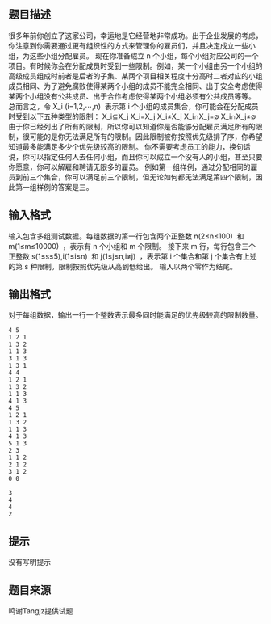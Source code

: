


## 题目描述
很多年前你创立了这家公司，幸运地是它经营地非常成功。出于企业发展的考虑，你注意到你需要通过更有组织性的方式来管理你的雇员们，并且决定成立一些小组，为这些小组分配雇员。
现在你准备成立 n 个小组，每个小组对应公司的一个项目。有时候你会在分配成员时受到一些限制。例如，某一个小组由另一个小组的高级成员组成时前者是后者的子集、某两个项目相关程度十分高时二者对应的小组成员相同、为了避免腐败使得某两个小组的成员不能完全相同、出于安全考虑使得某两个小组没有公共成员、出于合作考虑使得某两个小组必须有公共成员等等。
总而言之，令 X_i (i=1,2,⋯,n)  表示第 i 个小组的成员集合，你可能会在分配成员时受到以下五种类型的限制：
X_i⊆X_j
X_i=X_j
X_i≠X_j
X_i∩X_j=∅
X_i∩X_j≠∅
由于你已经列出了所有的限制，所以你可以知道你是否能够分配雇员满足所有的限制，很可能的是你无法满足所有的限制。因此限制被你按照优先级排了序，你希望知道最多能满足多少个优先级较高的限制。
你不需要考虑员工的能力，换句话说，你可以指定任何人去任何小组，而且你可以成立一个没有人的小组，甚至只要你愿意，你可以解雇和聘请无限多的雇员。
例如第一组样例，通过分配相同的雇员到前三个集合，你可以满足前三个限制，但无论如何都无法满足第四个限制，因此第一组样例的答案是三。
## 输入格式
输入包含多组测试数据。每组数据的第一行包含两个正整数 n(2≤n≤100)  和 m(1≤m≤10000)  ，表示有 n 个小组和 m 个限制。
接下来 m 行，每行包含三个正整数 s(1≤s≤5),i(1≤i≤n)  和 j(1≤j≤n,i≠j)  ，表示第 i 个集合和第 j 个集合有上述的第 s 种限制。限制按照优先级从高到低给出。
输入以两个零作为结尾。
## 输出格式
对于每组数据，输出一行一个整数表示最多同时能满足的优先级较高的限制数量。

```input1
4 5
1 2 1
1 3 2
1 1 3
3 1 3
1 3 1
4 4
1 2 1
1 3 2
1 1 3
4 1 3
4 5
1 2 1
1 3 2
1 1 3
4 1 3
5 1 3
2 3
1 1 2
2 1 2
3 1 2
0 0 

```
```output1
3
4
4
2 
```

## 提示
没有写明提示
## 题目来源
鸣谢Tangjz提供试题


